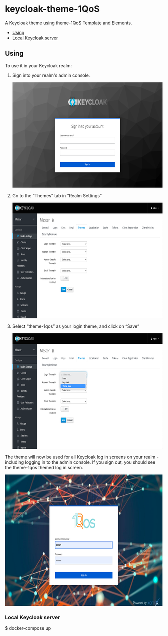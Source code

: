 # keycloak-theme-1QoS
A Keycloak theme using theme-1QoS Template and Elements.

- [Using](#using)
- [Local Keycloak server](#local-keycloak-server)

## Using
To use it in your Keycloak realm:

1. Sign into your realm's admin console.

    <img alt="" src="docs/images/use-1.png" width="512" height="337">

2. Go to the “Themes” tab in “Realm Settings”

    <img alt="" src="docs/images/use-2.png" width="512" height="370">

3. Select “theme-1qos” as your login theme, and click on “Save”

    <img alt="" src="docs/images/use-3.png" width="512" height="370">

The theme will now be used for all Keycloak log in screens on your realm - including logging in to the admin console. If you sign out, you should see the theme-1qos themed log in screen.

<img alt="" src="docs/images/use-4.png" width="512" height="421">

### Local Keycloak server
$ docker-compose up

